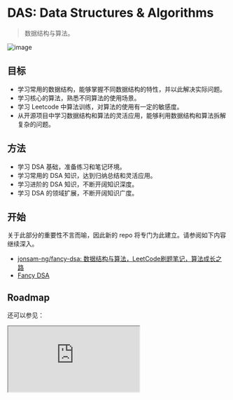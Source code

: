 # DAS: Data Structures & Algorithms

> 数据结构与算法。

![image](https://cdn.staticaly.com/gh/jonsam-ng/image-hosting@master/2022/image.2bfuvnqxdqtc.webp)

## 目标

- 学习常用的数据结构，能够掌握不同数据结构的特性，并以此解决实际问题。
- 学习核心的算法，熟悉不同算法的使用场景。
- 学习 Leetcode 中算法训练，对算法的使用有一定的敏感度。
- 从开源项目中学习数据结构和算法的灵活应用，能够利用数据结构和算法拆解复杂的问题。

## 方法

- 学习 DSA 基础，准备练习和笔记环境。
- 学习常用的 DSA 知识，达到归纳总结和灵活应用。
- 学习进阶的 DSA 知识，不断开阔知识深度。
- 学习 DSA 的领域扩展，不断开阔知识广度。

## 开始

关于此部分的重要性不言而喻，因此新的 repo 将专门为此建立。请参阅如下内容继续深入。

- [jonsam-ng/fancy-dsa: 数据结构与算法，LeetCode刷题笔记，算法成长之路](https://github.com/jonsam-ng/fancy-dsa)
- [Fancy DSA](https://dsa.jonsam.site/)

## Roadmap

<XMindViewer src='/mind/数据结构与算法.xmind' />

还可以参见：

<IFrame src="https://coggle.it/diagram/W5E5tqYlrXvFJPsq/t/master-the-interview-click-here-for-course-link/c25f98c73a03f5b1107cd0e2f4bce29c9d78e31655e55cb0b785d56f0036c9d1"/>

如果无法查看，请参考：

![image](https://cdn.staticaly.com/gh/jonsam-ng/image-hosting@master/2022/image.2me0bwg3gl40.webp)

## 继续

本话题将秉持总结和扩展之目标，并对 [Fancy DSA](https://dsa.jonsam.site/) 的内容进行归纳总结和扩展。

## 资源

相关书籍：

- [算法(第4版) | 氧气空间](https://ox.jonsam.site/book/0df928/)
- [Java常用算法手册 | 氧气空间](https://ox.jonsam.site/book/4fb523/)
- [算法精解:C语言描述 | 氧气空间](https://ox.jonsam.site/book/5d42a0/)
- [大话数据结构 | 氧气空间](https://ox.jonsam.site/book/a92694/)
- [数据结构与算法分析:Java语言描述 | 氧气空间](https://ox.jonsam.site/book/0eafbe/)

## 参考

可视化：

- [数据结构和算法动态可视化 (Chinese) - VisuAlgo](https://visualgo.net/zh)
- [Data Structure Visualization](https://www.cs.usfca.edu/~galles/visualization/Algorithms.html)
- [Algorithm Visualizer](https://algorithm-visualizer.org/)
- [Sorting Algorithms Animations | Toptal®](https://www.toptal.com/developers/sorting-algorithms)

综合：

- [dunwu/algorithm-tutorial: 算法和数据结构教程](https://github.com/dunwu/algorithm-tutorial)
- [Programiz 数据结构和算法教程](https://miz.apachecn.org/#/docs/dsal/README)
- [Seanforfun/Algorithm-and-Leetcode](https://github.com/Seanforfun/Algorithm-and-Leetcode)
